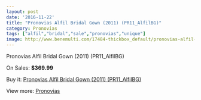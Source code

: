 ```yaml
---
layout: post
date: '2016-11-22'
title: "Pronovias Alfil Bridal Gown (2011) (PR11_AlfilBG)"
category: Pronovias
tags: ["alfil","bridal","sale","pronovias","unique"]
image: http://www.benemulti.com/17484-thickbox_default/pronovias-alfil-bridal-gown-2011-pr11alfilbg.jpg
---
```

Pronovias Alfil Bridal Gown (2011) (PR11_AlfilBG)

On Sales: **$369.99**
<a href="https://www.benemulti.com/en/pronovias/6656-pronovias-alfil-bridal-gown-2011-pr11alfilbg.html"><amp-img layout="responsive" width="600" height="600" src="//www.benemulti.com/17484-thickbox_default/pronovias-alfil-bridal-gown-2011-pr11alfilbg.jpg" alt="Pronovias Alfil Bridal Gown (2011) (PR11_AlfilBG) 0" /></a>
<a href="https://www.benemulti.com/en/pronovias/6656-pronovias-alfil-bridal-gown-2011-pr11alfilbg.html"><amp-img layout="responsive" width="600" height="600" src="//www.benemulti.com/17486-thickbox_default/pronovias-alfil-bridal-gown-2011-pr11alfilbg.jpg" alt="Pronovias Alfil Bridal Gown (2011) (PR11_AlfilBG) 1" /></a>
<a href="https://www.benemulti.com/en/pronovias/6656-pronovias-alfil-bridal-gown-2011-pr11alfilbg.html"><amp-img layout="responsive" width="600" height="600" src="//www.benemulti.com/17485-thickbox_default/pronovias-alfil-bridal-gown-2011-pr11alfilbg.jpg" alt="Pronovias Alfil Bridal Gown (2011) (PR11_AlfilBG) 2" /></a>

Buy it: [Pronovias Alfil Bridal Gown (2011) (PR11_AlfilBG)](https://www.benemulti.com/en/pronovias/6656-pronovias-alfil-bridal-gown-2011-pr11alfilbg.html "Pronovias Alfil Bridal Gown (2011) (PR11_AlfilBG)")

View more: [Pronovias](https://www.benemulti.com/en/55-pronovias "Pronovias")